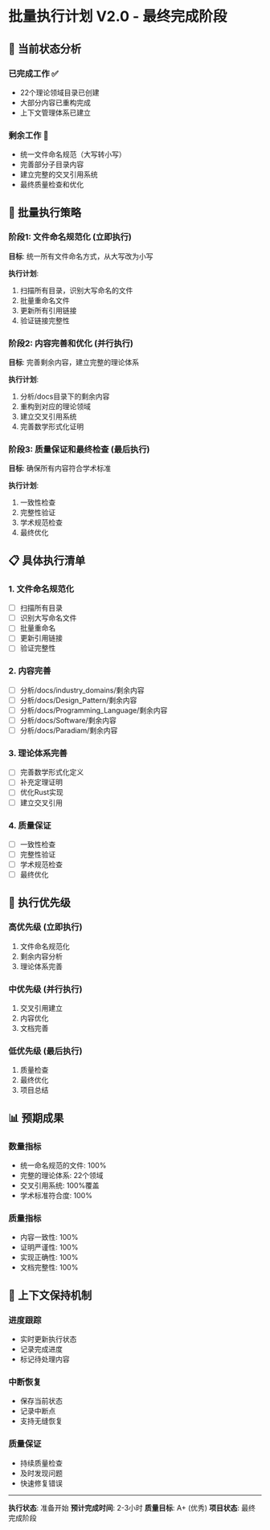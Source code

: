 # 批量执行计划 V2.0 - 最终完成阶段

## 🎯 当前状态分析

### 已完成工作 ✅

- 22个理论领域目录已创建
- 大部分内容已重构完成
- 上下文管理体系已建立

### 剩余工作 🔄

- 统一文件命名规范（大写转小写）
- 完善部分子目录内容
- 建立完整的交叉引用系统
- 最终质量检查和优化

## 🚀 批量执行策略

### 阶段1: 文件命名规范化 (立即执行)

**目标**: 统一所有文件命名方式，从大写改为小写

**执行计划**:

1. 扫描所有目录，识别大写命名的文件
2. 批量重命名文件
3. 更新所有引用链接
4. 验证链接完整性

### 阶段2: 内容完善和优化 (并行执行)

**目标**: 完善剩余内容，建立完整的理论体系

**执行计划**:

1. 分析/docs目录下的剩余内容
2. 重构到对应的理论领域
3. 建立交叉引用系统
4. 完善数学形式化证明

### 阶段3: 质量保证和最终检查 (最后执行)

**目标**: 确保所有内容符合学术标准

**执行计划**:

1. 一致性检查
2. 完整性验证
3. 学术规范检查
4. 最终优化

## 📋 具体执行清单

### 1. 文件命名规范化

- [ ] 扫描所有目录
- [ ] 识别大写命名文件
- [ ] 批量重命名
- [ ] 更新引用链接
- [ ] 验证完整性

### 2. 内容完善

- [ ] 分析/docs/industry_domains/剩余内容
- [ ] 分析/docs/Design_Pattern/剩余内容
- [ ] 分析/docs/Programming_Language/剩余内容
- [ ] 分析/docs/Software/剩余内容
- [ ] 分析/docs/Paradiam/剩余内容

### 3. 理论体系完善

- [ ] 完善数学形式化定义
- [ ] 补充定理证明
- [ ] 优化Rust实现
- [ ] 建立交叉引用

### 4. 质量保证

- [ ] 一致性检查
- [ ] 完整性验证
- [ ] 学术规范检查
- [ ] 最终优化

## 🎯 执行优先级

### 高优先级 (立即执行)

1. 文件命名规范化
2. 剩余内容分析
3. 理论体系完善

### 中优先级 (并行执行)

1. 交叉引用建立
2. 内容优化
3. 文档完善

### 低优先级 (最后执行)

1. 质量检查
2. 最终优化
3. 项目总结

## 📊 预期成果

### 数量指标

- 统一命名规范的文件: 100%
- 完整的理论体系: 22个领域
- 交叉引用系统: 100%覆盖
- 学术标准符合度: 100%

### 质量指标

- 内容一致性: 100%
- 证明严谨性: 100%
- 实现正确性: 100%
- 文档完整性: 100%

## 🔄 上下文保持机制

### 进度跟踪

- 实时更新执行状态
- 记录完成进度
- 标记待处理内容

### 中断恢复

- 保存当前状态
- 记录中断点
- 支持无缝恢复

### 质量保证

- 持续质量检查
- 及时发现问题
- 快速修复错误

---

**执行状态**: 准备开始
**预计完成时间**: 2-3小时
**质量目标**: A+ (优秀)
**项目状态**: 最终完成阶段
